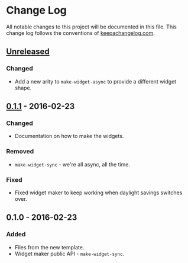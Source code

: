 # Change Log
All notable changes to this project will be documented in this file. This change log follows the conventions of [keepachangelog.com](http://keepachangelog.com/).

## [Unreleased]
### Changed
- Add a new arity to `make-widget-async` to provide a different widget shape.

## [0.1.1] - 2016-02-23
### Changed
- Documentation on how to make the widgets.

### Removed
- `make-widget-sync` - we're all async, all the time.

### Fixed
- Fixed widget maker to keep working when daylight savings switches over.

## 0.1.0 - 2016-02-23
### Added
- Files from the new template.
- Widget maker public API - `make-widget-sync`.

[Unreleased]: https://github.com/your-name/markov-twister/compare/0.1.1...HEAD
[0.1.1]: https://github.com/your-name/markov-twister/compare/0.1.0...0.1.1
